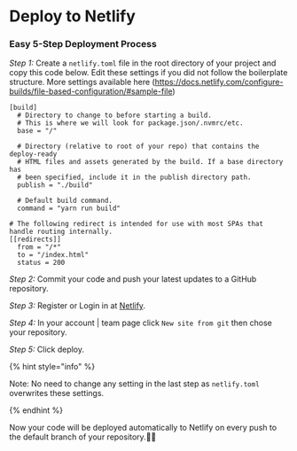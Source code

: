 # Deploy to Netlify

### Easy 5-Step Deployment Process

_Step 1:_ Create a `netlify.toml` file in the root directory of your project and copy this code below. Edit these settings if you did not follow the boilerplate structure. More settings available here (https://docs.netlify.com/configure-builds/file-based-configuration/#sample-file)

```
[build]
  # Directory to change to before starting a build.
  # This is where we will look for package.json/.nvmrc/etc.
  base = "/"

  # Directory (relative to root of your repo) that contains the deploy-ready
  # HTML files and assets generated by the build. If a base directory has
  # been specified, include it in the publish directory path.
  publish = "./build"

  # Default build command.
  command = "yarn run build"

# The following redirect is intended for use with most SPAs that handle routing internally.
[[redirects]]
  from = "/*"
  to = "/index.html"
  status = 200
```

_Step 2:_ Commit your code and push your latest updates to a GitHub repository.

_Step 3:_ Register or Login in at [Netlify](https://app.netlify.com/).

_Step 4:_ In your account | team page click `New site from git` then chose your repository.

_Step 5:_ Click deploy.

{% hint style="info" %}

Note: No need to change any setting in the last step as `netlify.toml` overwrites these settings.

{% endhint %}

Now your code will be deployed automatically to Netlify on every push to the default branch of your repository.🥳🥳
